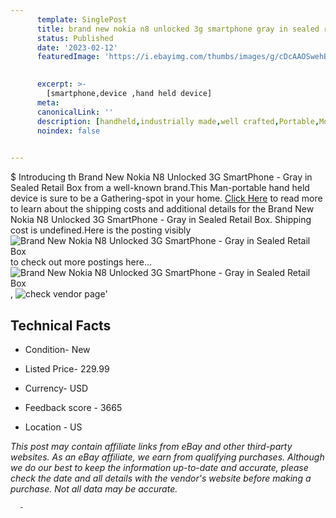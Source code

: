 ```yaml
---
      template: SinglePost
      title: brand new nokia n8 unlocked 3g smartphone gray in sealed retail box
      status: Published
      date: '2023-02-12'
      featuredImage: 'https://i.ebayimg.com/thumbs/images/g/cDcAAOSwehBh15yO/s-l225.jpg'
       

      excerpt: >-
        [smartphone,device ,hand held device]
      meta:
      canonicalLink: ''
      description: [handheld,industrially made,well crafted,Portable,Mobile,Compact,Convenient,Lightweight,Maneuverable,Man-portable,Miniature,Carriable,Hand-held,Light,Holdable,Transportable,Mobile device,Pocket-sized,On-the-go,Wireless,Cordless,Compact size,Convenient size, smartphone,device ,hand held device]
      noindex: false
      

---
```

$
      Introducing th Brand New Nokia N8 Unlocked 3G SmartPhone - Gray in Sealed Retail Box from a well-known brand.This Man-portable hand held device is sure to be a Gathering-spot in your home. [Click Here](https://www.ebay.com/itm/234480420852?hash=item36981f47f4%3Ag%3AcDcAAOSwehBh15yO&mkevt=1&mkcid=1&mkrid=711-53200-19255-0&campid=%253CePNCampaignId%253E&customid=%253CreferenceId%253E&toolid=10049) to read more to learn about the shipping costs and additional details for the Brand New Nokia N8 Unlocked 3G SmartPhone - Gray in Sealed Retail Box. Shipping cost is undefined.Here is the posting visibly ![Brand New Nokia N8 Unlocked 3G SmartPhone - Gray in Sealed Retail Box](https://i.ebayimg.com/thumbs/images/g/cDcAAOSwehBh15yO/s-l225.jpg) to check out more postings here... ![Brand New Nokia N8 Unlocked 3G SmartPhone - Gray in Sealed Retail Box](https://i.ebayimg.com/images/g/cDcAAOSwehBh15yO/s-l1600.jpg), ![check vendor page](https://origin-galleryplus.ebayimg.com/ws/web/234480420852_2_0_1/225x225.jpg,https://origin-galleryplus.ebayimg.com/ws/web/234480420852_3_0_1/225x225.jpg,https://origin-galleryplus.ebayimg.com/ws/web/234480420852_4_0_1/225x225.jpg,https://origin-galleryplus.ebayimg.com/ws/web/234480420852_5_0_1/225x225.jpg)'

      

 ## Technical Facts 



     
      

 - Condition- New 


      

 - Listed Price- 229.99 


      

 - Currency- USD 


      

 - Feedback score - 3665 


      

 - Location - US 


      
      

 *_This post may contain affiliate links from eBay and other third-party websites. As an eBay affiliate, we earn from qualifying purchases. Although we do our best to keep the information up-to-date and accurate, please check the date and all details with the vendor's website before making a purchase. Not all data may be accurate._*




      -

